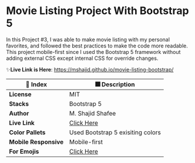 # Movie Listing Project With Bootstrap 5
In this Project #3, I was able to make movie listing with my personal favorites, and followed the best practices to make the code more readable. This project mobile-first since I used the Bootstrap 5 framework without adding external CSS except internal CSS for override changes. 

✨**Live Link is Here**: https://mshajid.github.io/movie-listing-bootstrap/


| 🚀 Index | 🎆 Description |
|--|--|
| **License** |MIT  |
| **Stacks** |Bootstrap 5  |
| **Author** |M. Shajid Shafee  |
| **Live Link** | [Click Here](https://mshajid.github.io/movie-listing-bootstrap/) |
| **Color Pallets** | Used Bootstrap 5 exisiting colors |
| **Mobile Responsive** | Mobile-first |
| **For Emojis** | [Click Here](https://emojipedia.org/) |